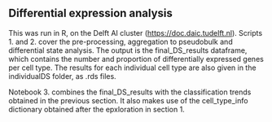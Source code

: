 ## Differential expression analysis
This was run in R, on the Delft AI cluster (https://doc.daic.tudelft.nl). Scripts 1. and 2. cover the pre-processing, aggregation to pseudobulk and differential state analysis. The output is the final_DS_results dataframe, which contains the number and proportion of differentially expressed genes per cell type. The results for each individual cell type are also given in the individualDS folder, as .rds files. <br>

Notebook 3. combines the final_DS_results with the classification trends obtained in the previous section. It also makes use of the cell_type_info dictionary obtained after the epxloration in section 1. <br>
